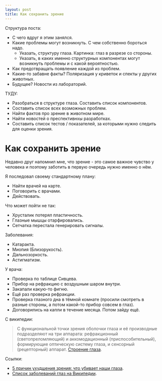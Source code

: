 ```yaml
---
layout: post
title: Как сохранить зрение
---
```


Структура поста:

- С чего вдруг я этим занялся.
- Какие проблемы могут возникнуть. С чем собственно бороться надо.
    - Указать, структуру глаза. Картинка: глаз в разрезе со стороны.
    - Указать, в каких именно структурных компонентах могут возникнуть проблемы и с какой вероятностью.
- Как предотвращать появление каждой из проблем.
- Какие-то забавне факты? Поляризация у криветок и спекты у других животных.
- Будущее? Новости из лабораторий.

ТУДУ:

- Разобраться в структуре глаза. Составить список компонентов.
- Составить список всех возможных проблем.
- Найти фактов про зрение в животном мире.
- Найти новостей о преспективнхы разработках.
- Составить список тестов / показателей, за которыми нужно следить для оценки зрения.

# Как сохранить зрение

Недавно друг напомнил мне, что зрение - это самое важное чувство у человека и поэтому заботить в первую очередь нужно именно о нём.

Я последовал своему стандартному плану:

- Найти врачей на карте.
- Поговорить с врачами.
- Действовать.

Что может пойти не так:

- Хрусталик потерял пластичность.
- Глазные мышцы отарфировались.
- Сетчатка перестала генерировать сигналы.

Заболевания:

- Катаракта.
- Миопия (Близорукость).
- Дальнозоркость.
- Астигматизм.

У врача:

- Проверка по таблице Сивцева.
- Прибор на рефракцию с воздушным шаром внутри.
- Закапали какую-то фигню.
- Ещё раз проверка рефракции.
- Проверка глазного дна в тёмной комнате (просили смотреть в разные стороны, а потом какой-то прибор совсем в глаз).
- Договорились на капли в течение месяца. Потом зайду ещё.

С википедии:

> С функциональной точки зрения оболочки глаза и её производные подразделяют на три аппарата: рефракционный (светопреломляющий) и аккомодационный (приспособительный), формирующие оптическую систему глаза, и сенсорный (рецепторный) аппарат.
[Строение глаза](https://ru.wikipedia.org/wiki/%D0%93%D0%BB%D0%B0%D0%B7_%D1%87%D0%B5%D0%BB%D0%BE%D0%B2%D0%B5%D0%BA%D0%B0?oldformat=true#.D0.92.D0.BD.D1.83.D1.82.D1.80.D0.B5.D0.BD.D0.BD.D0.B5.D0.B5_.D1.81.D1.82.D1.80.D0.BE.D0.B5.D0.BD.D0.B8.D0.B5).

Ссылки:

- [5 причин ухудшения зрения: что убивает наши глаза](http://www.aif.ru/health/life/5_prichin_uhudsheniya_zreniya_chto_ubivaet_nashi_glaza).
- [Список заболеваний глаз на Википедии](https://www.wikiwand.com/ru/%D0%97%D0%B0%D0%B1%D0%BE%D0%BB%D0%B5%D0%B2%D0%B0%D0%BD%D0%B8%D1%8F_%D0%B3%D0%BB%D0%B0%D0%B7).
